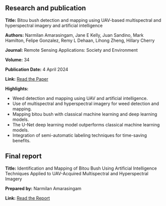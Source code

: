 ## Research and publication

**Title:** Bitou bush detection and mapping using UAV-based multispectral and hyperspectral imagery and artificial intelligence

**Authors:** Narmilan Amarasingam, Jane E Kelly, Juan Sandino, Mark Hamilton, Felipe Gonzalez, Remy L Dehaan, Lihong Zheng, Hillary Cherry

**Journal:** Remote Sensing Applications: Society and Environment

**Volume:** 34

**Publication Date:** 4 April 2024

**Link:** [Read the Paper](https://www.sciencedirect.com/science/article/pii/S2352938524000156)

**Highlights:**
- Weed detection and mapping using UAV and artificial intelligence.
- Use of multispectral and hyperspectral imagery for weed detection and mapping.
- Mapping bitou bush with classical machine learning and deep learning models.
- The U-Net deep learning model outperforms classical machine learning models.
- Integration of semi-automatic labeling techniques for time-saving benefits.

## Final report

**Title:** Identification and Mapping of Bitou Bush Using Artificial Intelligence Techniques Applied to UAV-Acquired Multispectral and Hyperspectral Imagery

**Prepared by:** Narmilan Amarasingam

**Link:** [Read the Report](https://drive.google.com/file/d/1RjLhkti_QMQpVD6fnN82ID893NXms4Xa/view?usp=sharing)


